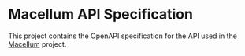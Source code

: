 # Macellum API Specification

This project contains the OpenAPI specification for the API used in the [Macellum](https://github.com/alexandrelamberty/macellum) project.
